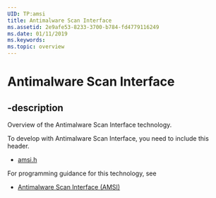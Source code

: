 ```yaml
---
UID: TP:amsi
title: Antimalware Scan Interface
ms.assetid: 2e9afe53-8233-3700-b784-fd4779116249
ms.date: 01/11/2019
ms.keywords: 
ms.topic: overview
---
```


# Antimalware Scan Interface

## -description

Overview of the Antimalware Scan Interface technology.

To develop with Antimalware Scan Interface, you need to include this header.

 * [amsi.h](../amsi/index.md)

For programming guidance for this technology, see

* [Antimalware Scan Interface (AMSI)](/windows/desktop/AMSI/antimalware-scan-interface-portal)
